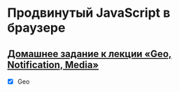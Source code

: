 # Продвинутый JavaScript в браузере

## [Домашнее задание к лекции «Geo, Notification, Media»](https://github.com/netology-code/ahj-homeworks/tree/simplification/media)

- [x] Geo


